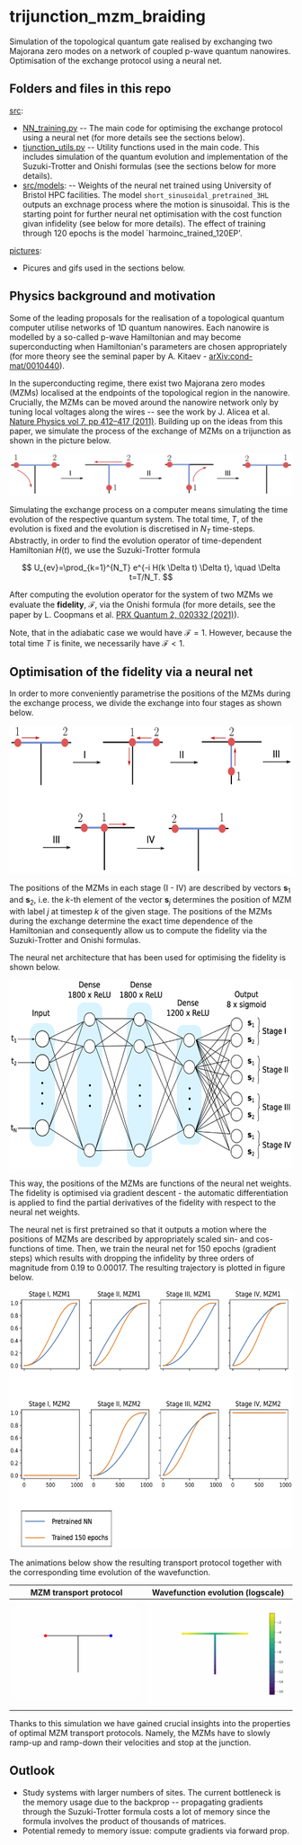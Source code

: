 # trijunction_mzm_braiding
Simulation of the topological quantum gate realised by exchanging two Majorana zero modes on a network of coupled p-wave quantum nanowires. Optimisation of the exchange protocol using a neural net.

## Folders and files in this repo

[src](https://github.com/tmaciazek/trijunction_mzm_braiding/tree/main/src):
* [NN_training.py](https://github.com/tmaciazek/trijunction_mzm_braiding/blob/main/src/NN_training.py) -- The main code for optimising the exchange protocol using a neural net (for more details see the sections below).
* [tjunction_utils.py](https://github.com/tmaciazek/trijunction_mzm_braiding/blob/main/src/tjunction_utils.py) -- Utility functions used in the main code. This includes simulation of the quantum evolution and implementation of the Suzuki-Trotter and Onishi formulas (see the sections below for more details).
* [src/models](https://github.com/tmaciazek/trijunction_mzm_braiding/tree/main/src/models): -- Weights of the neural net trained using University of Bristol HPC facilities. The model `short_sinusoidal_pretrained_3HL` outputs an exchnage process where the motion is sinusoidal. This is the starting point for further neural net optimisation with the cost function givan infidelity (see below for more details). The effect of training through 120 epochs is the model `harmoinc_trained_120EP'.

[pictures](https://github.com/tmaciazek/trijunction_mzm_braiding/tree/main/pictures):
* Picures and gifs used in the sections below.


## Physics background and motivation

Some of the leading proposals for the realisation of a topological quantum computer utilise networks of 1D quantum nanowires. Each nanowire is modelled by a so-called p-wave Hamiltonian and may become superconducting when Hamiltonian's parameters are chosen appropriately (for more theory see the seminal paper by A. Kitaev - [arXiv:cond-mat/0010440](https://arxiv.org/abs/cond-mat/0010440)).

In the superconducting regime, there exist two Majorana zero modes (MZMs) localised at the endpoints of the topological region in the nanowire. Crucially, the MZMs can be moved around the nanowire network only by tuning local voltages along the wires -- see the work by J. Alicea et al.[ Nature Physics vol 7, pp 412–417 (2011)](https://www.nature.com/articles/nphys1915). Building up on the ideas from this paper, we simulate the process of the exchange of MZMs on a trijunction as shown in the picture below.

![Image](https://github.com/tmaciazek/trijunction_mzm_braiding/blob/main/pictures/Texchange.png)

Simulating the exchange process on a computer means simulating the time evolution of the respective quantum system. The total time, $T$, of the evolution is fixed and the evolution is discretised in $N_T$ time-steps. Abstractly, in order to find the evolution operator of time-dependent Hamiltonian $H(t)$, we use the Suzuki-Trotter formula

$$ U_{ev}=\prod_{k=1}^{N_T} e^{-i H(k \Delta t) \Delta t}, \quad \Delta t=T/N_T. $$

After computing the evolution operator for the system of two MZMs we evaluate the **fidelity**, $\mathcal{F}$, via the Onishi formula (for more details, see the paper by L. Coopmans et al. [PRX Quantum 2, 020332 (2021)](https://doi.org/10.48550/arXiv.2008.09128)).

Note, that in the adiabatic case we would have $\mathcal{F}=1$. However, because the total time $T$ is finite, we necessarily have $\mathcal{F}<1$.

## Optimisation of the fidelity via a neural net

In order to more conveniently parametrise the positions of the MZMs during the exchange process, we divide the exchange into four stages as shown below.

<p align="center">
<img src="https://github.com/tmaciazek/trijunction_mzm_braiding/blob/main/pictures/stages.png" width="600" height="264">
</p>

The positions of the MZMs in each stage (I - IV) are described by vectors $\mathbf{s}_1$ and $\mathbf{s}_2$, i.e. the $k$-th element of the vector $\mathbf{s}_j$ determines the position of MZM with label $j$ at timestep $k$ of the given stage. The positions of the MZMs during the exchange determine the exact time dependence of the Hamiltonian and consequently allow us to compute the fidelity via the Suzuki-Trotter and Onishi formulas.

The neural net architecture that has been used for optimising the fidelity is shown below.

<p align="center">
<img src="https://github.com/tmaciazek/trijunction_mzm_braiding/blob/main/pictures/nn.png" width="600" height="337">
</p>

This way, the positions of the MZMs are functions of the neural net weights. The fidelity is optimised via gradient descent - the automatic differentiation is applied to find the partial derivatives of the fidelity with respect to the neural net weights.

The neural net is first pretrained so that it outputs a motion where the positions of MZMs are described by appropriately scaled sin- and cos- functions of time. Then, we train the neural net for 150 epochs (gradient steps) which results with dropping the infidelity by three orders of magnitude from $0.19$ to $0.00017$. The resulting trajectory is plotted in figure below. 

<p align="center">
<img src="https://github.com/tmaciazek/trijunction_mzm_braiding/blob/main/pictures/trained.png" width="600" height="460">
</p>

The animations below show the resulting transport protocol together with the corresponding time evolution of the wavefunction.

MZM transport protocol             |  Wavefunction evolution (logscale)
:-------------------------:|:-------------------------:
![Image](https://github.com/tmaciazek/trijunction_mzm_braiding/blob/main/pictures/dots.gif)  |  ![Image](https://github.com/tmaciazek/trijunction_mzm_braiding/blob/main/pictures/colormap.gif)

Thanks to this simulation we have gained crucial insights into the properties of optimal MZM transport protocols. Namely, the MZMs have to slowly ramp-up and ramp-down their velocities and stop at the junction.

## Outlook

* Study systems with larger numbers of sites. The current bottleneck is the memory usage due to the backprop -- propagating gradients through the Suzuki-Trotter formula costs a lot of memory since the formula involves the product of thousands of matrices.
* Potential remedy to memory issue: compute gradients via forward prop.

